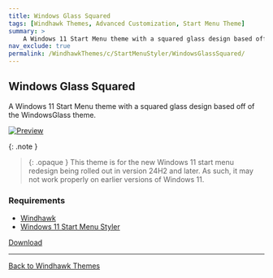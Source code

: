 ```yaml
---
title: Windows Glass Squared
tags: [Windhawk Themes, Advanced Customization, Start Menu Theme]
summary: >
    A Windows 11 Start Menu theme with a squared glass design based off of the WindowsGlass theme.
nav_exclude: true
permalink: /WindhawkThemes/c/StartMenuStyler/WindowsGlassSquared/
---
```


## Windows Glass Squared
A Windows 11 Start Menu theme with a squared glass design based off of the WindowsGlass theme.

[![Preview](/assets/images/previews/start-menu-styler/windows-glass-squared.bmp)](/assets/images/previews/start-menu-styler/windows-glass-squared.bmp)

{: .note }
> {: .opaque }
> This theme is for the new Windows 11 start menu redesign being rolled out in version 24H2 and later. As such, it may not work properly on earlier versions of Windows 11.

### Requirements

- [Windhawk](https://windhawk.net/)
- [Windows 11 Start Menu Styler](https://windhawk.net/mods/windows-11-start-menu-styler)

[Download](https://gitlab.com/the-back-room/windhawk/windows-11-start-menu-styler/windows-glass-squared)

---

<a href="/WindhawkThemes" class="btn btn--secondary btn--sm">Back to Windhawk Themes</a>
